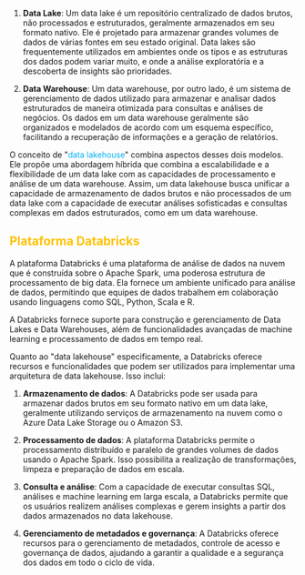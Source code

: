 
1. **Data Lake**: Um data lake é um repositório centralizado de dados brutos, não processados e estruturados, geralmente armazenados em seu formato nativo. Ele é projetado para armazenar grandes volumes de dados de várias fontes em seu estado original. Data lakes são frequentemente utilizados em ambientes onde os tipos e as estruturas dos dados podem variar muito, e onde a análise exploratória e a descoberta de insights são prioridades.
    
2. **Data Warehouse**: Um data warehouse, por outro lado, é um sistema de gerenciamento de dados utilizado para armazenar e analisar dados estruturados de maneira otimizada para consultas e análises de negócios. Os dados em um data warehouse geralmente são organizados e modelados de acordo com um esquema específico, facilitando a recuperação de informações e a geração de relatórios.
    

O conceito de "<span style="color:#00b0f0">data lakehouse</span>" combina aspectos desses dois modelos. Ele propõe uma abordagem híbrida que combina a escalabilidade e a flexibilidade de um data lake com as capacidades de processamento e análise de um data warehouse. Assim, um data lakehouse busca unificar a capacidade de armazenamento de dados brutos e não processados de um data lake com a capacidade de executar análises sofisticadas e consultas complexas em dados estruturados, como em um data warehouse.

## <span style="color:#ffc000">Plataforma Databricks</span> 

A plataforma Databricks é uma plataforma de análise de dados na nuvem que é construída sobre o Apache Spark, uma poderosa estrutura de processamento de big data. Ela fornece um ambiente unificado para análise de dados, permitindo que equipes de dados trabalhem em colaboração usando linguagens como SQL, Python, Scala e R.

A Databricks fornece suporte para construção e gerenciamento de Data Lakes e Data Warehouses, além de funcionalidades avançadas de machine learning e processamento de dados em tempo real.

Quanto ao "data lakehouse" especificamente, a Databricks oferece recursos e funcionalidades que podem ser utilizados para implementar uma arquitetura de data lakehouse. Isso inclui:

1. **Armazenamento de dados**: A Databricks pode ser usada para armazenar dados brutos em seu formato nativo em um data lake, geralmente utilizando serviços de armazenamento na nuvem como o Azure Data Lake Storage ou o Amazon S3.
    
2. **Processamento de dados**: A plataforma Databricks permite o processamento distribuído e paralelo de grandes volumes de dados usando o Apache Spark. Isso possibilita a realização de transformações, limpeza e preparação de dados em escala.
    
3. **Consulta e análise**: Com a capacidade de executar consultas SQL, análises e machine learning em larga escala, a Databricks permite que os usuários realizem análises complexas e gerem insights a partir dos dados armazenados no data lakehouse.
    
4. **Gerenciamento de metadados e governança**: A Databricks oferece recursos para o gerenciamento de metadados, controle de acesso e governança de dados, ajudando a garantir a qualidade e a segurança dos dados em todo o ciclo de vida.